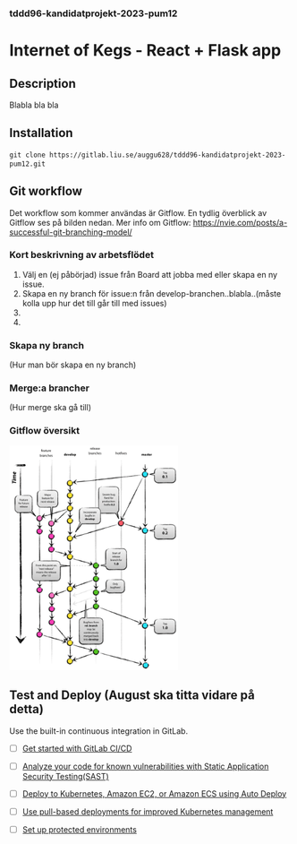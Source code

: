 ### tddd96-kandidatprojekt-2023-pum12

# Internet of Kegs - React + Flask app

## Description
Blabla bla bla

## Installation
```
git clone https://gitlab.liu.se/auggu628/tddd96-kandidatprojekt-2023-pum12.git

```
## Git workflow
Det workflow som kommer användas är Gitflow. En tydlig överblick av Gitflow ses på bilden nedan.
Mer info om Gitflow: https://nvie.com/posts/a-successful-git-branching-model/

### Kort beskrivning av arbetsflödet
1. Välj en (ej påbörjad) issue från Board att jobba med eller skapa en ny issue.
2. Skapa en ny branch för issue:n från develop-branchen..blabla..(måste kolla upp hur det till går till med issues)
3. 
4. 

### Skapa ny branch
(Hur man bör skapa en ny branch)
### Merge:a brancher
(Hur merge ska gå till)

### Gitflow översikt
<img src="./images/git-model.png"  width="60%" height="60%" alt="Gitflow model" title="Gitflow model">

## Test and Deploy (August ska titta vidare på detta)

Use the built-in continuous integration in GitLab.

- [ ] [Get started with GitLab CI/CD](https://docs.gitlab.com/ee/ci/quick_start/index.html)
- [ ] [Analyze your code for known vulnerabilities with Static Application Security Testing(SAST)](https://docs.gitlab.com/ee/user/application_security/sast/)
- [ ] [Deploy to Kubernetes, Amazon EC2, or Amazon ECS using Auto Deploy](https://docs.gitlab.com/ee/topics/autodevops/requirements.html)
- [ ] [Use pull-based deployments for improved Kubernetes management](https://docs.gitlab.com/ee/user/clusters/agent/)
- [ ] [Set up protected environments](https://docs.gitlab.com/ee/ci/environments/protected_environments.html)

